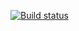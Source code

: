 [![Build status](https://ci.appveyor.com/api/projects/status/e63cudp6y4y3yyio?svg=true)](https://ci.appveyor.com/project/DArtur1/javaavtohw2)
